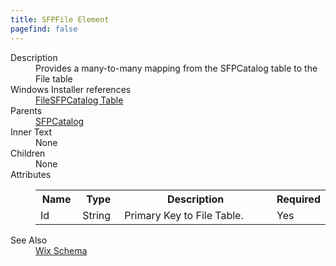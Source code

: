 ```yaml
---
title: SFPFile Element
pagefind: false
---
```

<dl>
  <dt>Description</dt>
  <dd>                 Provides a many-to-many mapping from the SFPCatalog table to the File table             </dd>
  <dt>Windows Installer references</dt>
  <dd>
    <a href="http://msdn.microsoft.com/library/aa368591.aspx" target="_blank">FileSFPCatalog Table</a>
  </dd>
  <dt>Parents</dt>
  <dd>
    <a href="../sfpcatalog/">SFPCatalog</a>
  </dd>
  <dt>Inner Text</dt>
  <dd>None</dd>
  <dt>Children</dt>
  <dd>None</dd>
  <dt>Attributes</dt>
  <dd>
    <table cellspacing="0" cellpadding="0" class="schema">
      <tr>
        <th width="15%">Name</th>
        <th width="15%">Type</th>
        <th width="65%">Description</th>
        <th width="15%">Required</th>
      </tr>
      <tr>
        <td>Id</td>
        <td>String</td>
        <td>Primary Key to File Table.</td>
        <td>Yes</td>
      </tr>
    </table>
  </dd>
  <dt>See Also</dt>
  <dd>
    <a href="../">Wix Schema</a>
  </dd>
</dl>
